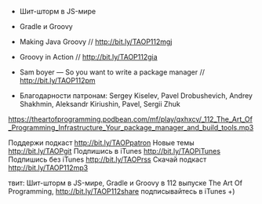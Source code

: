 
+ Шит-шторм в JS-мире
+ Gradle и Groovy
+ Making Java Groovy // http://bit.ly/TAOP112mgj
+ Groovy in Action // http://bit.ly/TAOP112gia
+ Sam boyer — So you want to write a package manager // http://bit.ly/TAOP112pm 

+ Благодарности патронам: Sergey Kiselev, Pavel Drobushevich, Andrey Shakhmin, Aleksandr Kiriushin, Pavel, Sergii Zhuk

https://theartofprogramming.podbean.com/mf/play/qxhxcv/_112_The_Art_Of_Programming_Infrastructure_Your_package_manager_and_build_tools.mp3


Поддержи подкаст http://bit.ly/TAOPpatron
Новые темы http://bit.ly/TAOPgit
Подпишись в iTunes http://bit.ly/TAOPiTunes
Подпишись без iTunes http://bit.ly/TAOPrss
Скачай подкаст http://bit.ly/TAOP112mp3

твит: 
Шит-шторм в JS-мире, Gradle и Groovy в 112 выпуске The Art Of Programming, http://bit.ly/TAOP112share подписывайтесь в iTunes +)